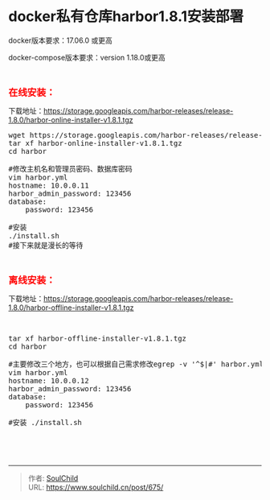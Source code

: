 # docker私有仓库harbor1.8.1安装部署

<!--more-->
docker版本要求：17.06.0 或更高

docker-compose版本要求：version 1.18.0或更高

&nbsp;

<span style="color: #ff0000; font-size: 14pt;"><strong>在线安装：</strong></span>

下载地址：https://storage.googleapis.com/harbor-releases/release-1.8.0/harbor-online-installer-v1.8.1.tgz
<pre>wget https://storage.googleapis.com/harbor-releases/release-1.8.0/harbor-online-installer-v1.8.1.tgz
tar xf harbor-online-installer-v1.8.1.tgz
cd harbor

#修改主机名和管理员密码、数据库密码
vim harbor.yml
hostname: 10.0.0.11
harbor_admin_password: 123456
database:
    password: 123456

#安装
./install.sh
#接下来就是漫长的等待</pre>
&nbsp;

<span style="color: #ff0000; font-size: 14pt;"><strong>离线安装：</strong></span>

下载地址：https://storage.googleapis.com/harbor-releases/release-1.8.0/harbor-offline-installer-v1.8.1.tgz

&nbsp;
<pre>tar xf harbor-offline-installer-v1.8.1.tgz
cd harbor

#主要修改三个地方，也可以根据自己需求修改egrep -v '^$|#' harbor.yml
vim harbor.yml
hostname: 10.0.0.12
harbor_admin_password: 123456
database:
    password: 123456

#安装 ./install.sh</pre>
&nbsp;

&nbsp;


---

> 作者: [SoulChild](https://www.soulchild.cn)  
> URL: https://www.soulchild.cn/post/675/  


